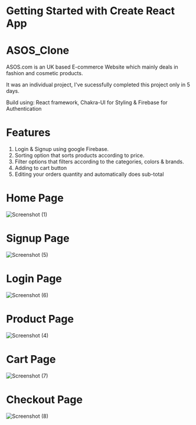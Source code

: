 # Getting Started with Create React App
# ASOS_Clone
ASOS.com is an UK based E-commerce Website which mainly deals in fashion and cosmetic products.

It was an individual project, I've sucessfully completed this project only in 5 days.

Build using: React framework, Chakra-UI for Styling & Firebase for Authentication

# Features
1. Login & Signup using google Firebase.
2. Sorting option that sorts products according to price.
3. Filter options that filters according to the categories, colors & brands.
4. Adding to cart button
5. Editing your orders quantity and automatically does sub-total

# Home Page
![Screenshot (1)](https://user-images.githubusercontent.com/101566092/191417907-93a933b7-1d01-4413-b9a4-d042e8482e67.png)

# Signup Page
![Screenshot (5)](https://user-images.githubusercontent.com/101566092/191417978-bd1fad70-6f38-4cb5-940f-523d1ffa94c3.png)

# Login Page
![Screenshot (6)](https://user-images.githubusercontent.com/101566092/191418001-afd673e4-7684-41f3-8e19-d394e19fa9fa.png)

# Product Page
![Screenshot (4)](https://user-images.githubusercontent.com/101566092/191417953-dfb30675-6b63-4c46-a427-b2e01d530061.png)

# Cart Page
![Screenshot (7)](https://user-images.githubusercontent.com/101566092/191418018-54e040bf-b188-483b-8fe1-ab1723e91979.png)

# Checkout Page
![Screenshot (8)](https://user-images.githubusercontent.com/101566092/191418068-8e8fec84-c728-426a-b263-465d50806bd0.png)


